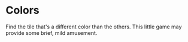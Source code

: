 Colors
======
 
Find the tile that's a different color than the others. This little game may provide some brief, mild amusement.
